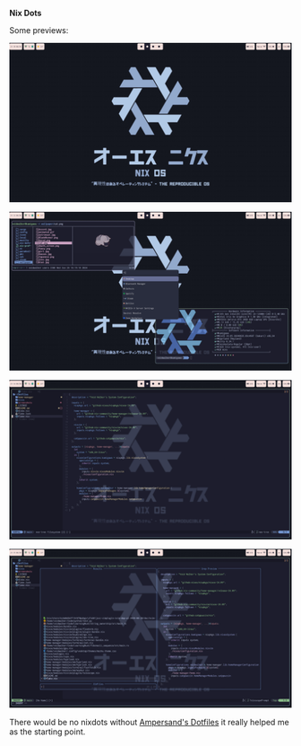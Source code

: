 **Nix Dots**

Some previews:

![wallpaper.png](./screenshots/wallpaper.png)

![fetch.png](./screenshots/fetch.png)

![neoim.png](./screenshots/neovim.png)

![neovim-search.png](./screenshots/neovim-search.png)

There would be no nixdots without [Ampersand's Dotfiles](https://github.com/Andrey0189/nixos-config) it really helped me as the starting point.
